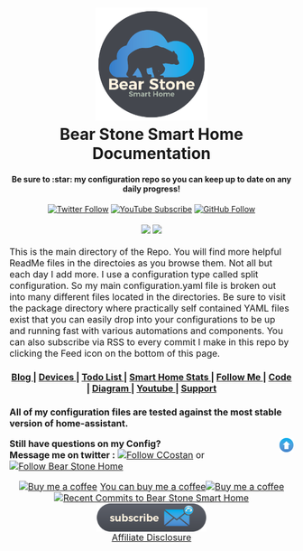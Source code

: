 <h1 align="center">
  <a name="logo" href="https://www.vCloudInfo.com/tag/iot"><img src="https://raw.githubusercontent.com/CCOSTAN/Home-AssistantConfig/master/config/www/custom_ui/floorplan/images/branding/twitter_profile.png" alt="Bear Stone Smart Home" width="200"></a>
  <br>
  Bear Stone Smart Home Documentation
</h1>
<h4 align="center">Be sure to :star: my configuration repo so you can keep up to date on any daily progress!</h4>

<div align="center">

[![Twitter Follow](https://img.shields.io/twitter/follow/ccostan?color=blue&amp;label=talk&amp;logo=twitter&amp;style=for-the-badge)](https://twitter.com/ccostan)
[![YouTube Subscribe](https://img.shields.io/youtube/channel/subscribers/UC301G8JJFzY0BZ_0lshpKpQ?label=VIEW&logo=Youtube&logoColor=%23DF5D44&style=for-the-badge)](https://www.youtube.com/vCloudInfo?sub_confirmation=1)
[![GitHub Follow](https://img.shields.io/github/stars/CCOSTAN/Home-AssistantConfig?label=sTARS&amp;logo=Github&amp;style=for-the-badge)](https://github.com/CCOSTAN)

  <h4>
    <a href="https://github.com/CCOSTAN/Home-AssistantConfig/commits/master"><img src="https://img.shields.io/github/last-commit/CCOSTAN/Home-AssistantConfig.svg?style=plasticr"/></a>
        <a href="https://github.com/CCOSTAN/Home-AssistantConfig/commits/master"><img src="https://img.shields.io/github/commit-activity/y/CCOSTAN/Home-AssistantConfig.svg?style=plasticr"/></a>

  </h4>
</div>
<p><font size="3">
This is the main directory of the Repo.  You will find more helpful ReadMe files in the directoies as you browse them.  Not all but each day I add more.  I use a configuration type called split configuration.  So my main configuration.yaml file is broken out into many different files located in the directories.  Be sure to visit the package directory where practically self contained YAML files exist that you can easily drop into your configurations to be up and running fast with various automations and components.  You can also subscribe via RSS to every commit I make in this repo by clicking the Feed icon on the bottom of this page. </p>
<div align="center"><a name="menu"></a>
<h4>
  <a href="https://www.vCloudInfo.com/tag/iot">
    Blog
  </a>
  <span> | </span>
  <a href="https://github.com/CCOSTAN/Home-AssistantConfig#devices">
    Devices
  </a>
  <span> | </span>
  <a href="https://github.com/CCOSTAN/Home-AssistantConfig/issues?q=is%3Aissue+is%3Aopen+sort%3Aupdated-desc">
    Todo List
  </a>
  <span> | </span>
  <a href="https://twitter.com/BearStoneHA">
    Smart Home Stats
  </a>
  <span> | </span>
  <a href="https://www.vcloudinfo.com/click-here">
    Follow Me
  </a>
  <span> | </span>
  <a href="https://github.com/CCOSTAN/Home-AssistantConfig/tree/master/config">
    Code
  </a>
  <span> | </span>
  <a href="https://github.com/CCOSTAN/Home-AssistantConfig#diagram">
    Diagram
  </a>
  <span> | </span>
  <a href="https://youtube.com/vCloudInfo">
    Youtube
  </a>
  <span> | </span>
  <a href="https://amzn.to/2HXSx2M">
    Support
  </a>
</h4>
</div>

**All of my configuration files are tested against the most stable version of home-assistant.**

<a name="bottom" href="https://github.com/CCOSTAN/Home-AssistantConfig#logo"><img align="right" border="0" src="https://raw.githubusercontent.com/CCOSTAN/Home-AssistantConfig/master/config/www/custom_ui/floorplan/images/branding/up_arrow.png" width="25" ></a>

**Still have questions on my Config?** <br>
**Message me on twitter :** [![Follow CCostan](https://img.shields.io/twitter/follow/CCostan)](https://www.twitter.com/ccostan) or [![Follow Bear Stone Home](https://img.shields.io/twitter/follow/BearStoneHA)](https://www.twitter.com/BearStoneHA)

<p align="center">
<a target="_blank" href="https://www.buymeacoffee.com/vCloudInfo"><img src="https://www.buymeacoffee.com/assets/img/BMC-btn-logo.svg" alt="Buy me a coffee"><span style="margin-left:5px">You can buy me a coffee</span></a><a target="_blank" href="https://www.buymeacoffee.com/vCloudInfo"><img src="https://www.buymeacoffee.com/assets/img/BMC-btn-logo.svg" alt="Buy me a coffee"></a>
<br>
<a align="center" target="_blank" href="https://vcloudinfo.us12.list-manage.com/subscribe?u=45cab4343ffdbeb9667c28a26&id=e01847e94f"><img src="https://feeds.feedburner.com/RecentCommitsToBearStoneHA.1.gif" alt="Recent Commits to Bear Stone Smart Home" style="border:0"></a>
<br>
<a href="https://eepurl.com/dmXFYz"><img align="center" border="0" src="https://raw.githubusercontent.com/CCOSTAN/Home-AssistantConfig/master/config/www/custom_ui/floorplan/images/branding/email_link.png" height="50" ></a><br>
<a href="https://www.vCloudInfo.com/p/affiliate-disclosure.html">
Affiliate Disclosure
</a></p>

</p>
